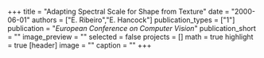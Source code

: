 +++
title = "Adapting Spectral Scale for Shape from Texture"
date = "2000-06-01"
authors = ["E. Ribeiro","E. Hancock"]
publication_types = ["1"]
publication = "_European Conference on Computer Vision_"
publication_short = ""
image_preview = ""
selected = false
projects = []
math = true
highlight = true
[header]
image = ""
caption = ""
+++

